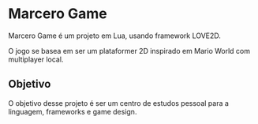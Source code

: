 # Marcero Game 
Marcero Game é um projeto em Lua, usando framework LOVE2D.

O jogo se basea em ser um plataformer 2D inspirado em Mario World com multiplayer local.

## Objetivo
O objetivo desse projeto é ser um centro de estudos pessoal para a linguagem, frameworks e game design.